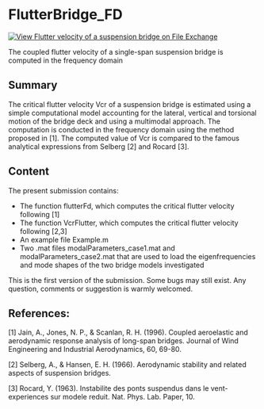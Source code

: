 # FlutterBridge_FD

[![View Flutter velocity of a suspension bridge on File Exchange](https://www.mathworks.com/matlabcentral/images/matlab-file-exchange.svg)](https://se.mathworks.com/matlabcentral/fileexchange/67033-flutter-velocity-of-a-suspension-bridge)


The coupled flutter velocity of a single-span suspension bridge is computed in the frequency domain



## Summary
The critical flutter velocity Vcr of a suspension bridge is estimated using a simple computational model accounting for the lateral, vertical and torsional motion of the bridge deck and using a multimodal approach. The computation is conducted in the frequency domain using the method proposed in [1]. The computed value of Vcr is compared to the famous analytical expressions from Selberg [2] and Rocard [3].


## Content

The present submission contains:

- The function flutterFd, which computes the critical flutter velocity following [1]
- The function VcrFlutter, which computes the critical flutter velocity following [2,3]
- An example file Example.m
- Two .mat files modalParameters_case1.mat and modalParameters_case2.mat that are used to load the eigenfrequencies and mode shapes of the two bridge models investigated

This is the first version of the submission. Some bugs may still exist. Any question, comments or suggestion is warmly welcomed.

## References:

[1] Jain, A., Jones, N. P., & Scanlan, R. H. (1996). Coupled aeroelastic and aerodynamic response analysis of long-span bridges. Journal of Wind Engineering and Industrial Aerodynamics, 60, 69-80.

[2] Selberg, A., & Hansen, E. H. (1966). Aerodynamic stability and related aspects of suspension bridges.

[3] Rocard, Y. (1963). Instabilite des ponts suspendus dans le vent-experiences sur modele reduit. Nat. Phys. Lab. Paper, 10.
